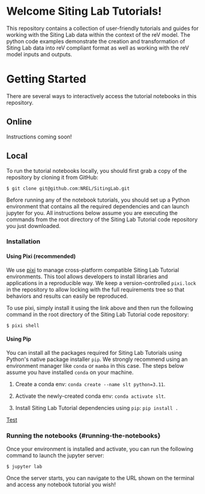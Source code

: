 # Welcome Siting Lab Tutorials!


This repository contains a collection of user-friendly tutorials and guides for working with the Siting Lab data
within the context of the reV model. The python code examples demonstrate the creation and transformation of
Siting Lab data into reV compliant format as well as working with the reV model inputs and outputs.


# Getting Started

There are several ways to interactively access the tutorial notebooks in this repository.

## Online

Instructions coming soon!

## Local

To run the tutorial notebooks locally, you should first grab a copy of the repository
by cloning it from GitHub:

    $ git clone git@github.com:NREL/SitingLab.git

Before running any of the notebook tutorials, you should set up a Python environment that contains all the
required dependencies and can launch jupyter for you. All instructions below assume you are executing the
commands from the root directory of the Siting Lab Tutorial code repository you just downloaded.


### Installation

#### Using Pixi (recommended)

We use [pixi](https://pixi.sh/latest/) to manage cross-platform compatible
Siting Lab Tutorial environments. This tool allows developers to install libraries and
applications in a reproducible way. We keep a version-controlled ``pixi.lock``
in the repository to allow locking with the full requirements tree so that
behaviors and results can easily be reproduced.

To use pixi, simply install it using the link above and then run the following
command in the root directory of the Siting Lab Tutorial code repository:

    $ pixi shell


#### Using Pip

You can install all the packages required for Siting Lab Tutorials using Python's
native package installer `pip`. We strongly recommend using an environment manager
like `conda` or  `mamba` in this case. The steps below assume you have installed
`conda` on your machine.

   1) Create a conda env: `conda create --name slt python=3.11`.

   2) Activate the newly-created conda env: `conda activate slt`.

   3) Install Siting Lab Tutorial dependencies using `pip`: `pip install .`

[Test](#running-the-notebooks)

### Running the notebooks  {#running-the-notebooks}

Once your environment is installed and activate, you can run the following command to
launch the jupyter server:

    $ jupyter lab

Once the server starts, you can navigate to the URL shown on the terminal and access
any notebook tutorial you wish!
